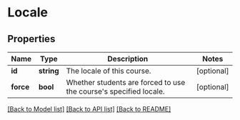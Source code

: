 # Locale

## Properties
Name | Type | Description | Notes
------------ | ------------- | ------------- | -------------
**id** | **string** | The locale of this course. | [optional] 
**force** | **bool** | Whether students are forced to use the course&#39;s specified locale. | [optional] 

[[Back to Model list]](../README.md#documentation-for-models) [[Back to API list]](../README.md#documentation-for-api-endpoints) [[Back to README]](../README.md)


